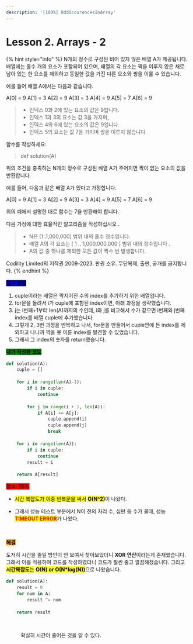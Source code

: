 ```yaml
---
description: '[100%] OddOccurencesInArray'
---
```


# Lesson 2. Arrays - 2

{% hint style="info" %}
N개의 정수로 구성된 비어 있지 않은 배열 A가 제공됩니다. 배열에는 홀수 개의 요소가 포함되어 있으며, 배열의 각 요소는 짝을 이루지 않은 채로 남아 있는 한 요소를 제외하고 동일한 값을 가진 다른 요소와 쌍을 이룰 수 있습니다.

예를 들어 배열 A에서는 다음과 같습니다.

A\[0] = 9 A\[1] = 3 A\[2] = 9 A\[3] = 3 A\[4] = 9 A\[5] = 7 A\[6] = 9

> * 인덱스 0과 2에 있는 요소의 값은 9입니다.
> * 인덱스 1과 3의 요소는 값 3을 가지며,
> * 인덱스 4와 6에 있는 요소의 값은 9입니다.
> * 인덱스 5의 요소는 값 7을 가지며 쌍을 이루지 않습니다.

함수를 작성하세요:

> def solution(A)

위의 조건을 충족하는 N개의 정수로 구성된 배열 A가 주어지면 짝이 없는 요소의 값을 반환합니다.

예를 들어, 다음과 같은 배열 A가 있다고 가정합니다.

A\[0] = 9 A\[1] = 3 A\[2] = 9 A\[3] = 3 A\[4] = 9 A\[5] = 7 A\[6] = 9

위의 예에서 설명한 대로 함수는 7을 반환해야 합니다.

다음 가정에 대한 효율적인 알고리즘을 작성하십시오 .

> * N은 \[1..1,000,000] 범위 내의 홀수 정수입니다.
> * 배열 A의 각 요소는 \[ 1 .. 1,000,000,000 ] 범위 내의 정수입니다 .
> * A의 값 중 하나를 제외한 모든 값이 짝수 번 발생합니다.



Codility Limited의 저작권 2009-2023. 판권 소유. 무단복제, 출판, 공개를 금지합니다.
{% endhint %}



<mark style="background-color:blue;">**접근 방법**</mark>

1. cuple이라는 배열은 짝지어진 수의 index를 추가하기 위한 배열입니다.
2. for문을 돌려서 i가 cuple에 포함된 index이면, 아래 과정을 생략했습니다.
3. j는 i번째+1부터 len(A)까지의 수인데, i와 j를 비교해서 수가 같으면 i번째와 j번째 index를 배열 cuple에 추가했습니다.
4. 그렇게 2, 3번 과정을 반복하고 나서, for문을 만들어서 cuple안에 든 index를 제외하고 나니까 짝을 못 이룬 index를 발견할 수 있었습니다.
5. 그래서 그 index의 숫자를 return했습니다.



<mark style="background-color:green;">**내가 작성한 코드**</mark>

```python
def solution(A):
    cuple = []
    
    for i in range(len(A)-1):
        if i in cuple:
            continue
    
        for j in range(i + 1, len(A)):
            if A[i] == A[j]:
                cuple.append(i)
                cuple.append(j)
                break
    
    for i in range(len(A)):
        if i in cuple:
            continue
        result = i
    
    return A[result]
```

<mark style="background-color:red;">점수: 55%</mark>

* <mark style="background-color:yellow;">시간 복잡도가 이중 반복문을 써서</mark> <mark style="background-color:yellow;"></mark><mark style="background-color:yellow;">**O(N^2)**</mark>이 나왔다.
*   그래서 성능 테스트 부분에서 N이 천의 자리 수, 십만 등 수가 클때, 성능 <mark style="color:red;">**TIMEOUT ERROR**</mark>가 나왔다.

    <figure><img src="../.gitbook/assets/스크린샷 2023-09-12 오전 1.36.24.png" alt="" width="326"><figcaption></figcaption></figure>



<mark style="background-color:orange;">**해결**</mark>

도저히 시간을 줄일 방안이 안 보여서 찾아보았더니 **XOR 연산**이라는게 존재했습니다. 그래서 이를 적용하여 코드를 작성하였더니 코드가 훨씬 줄고 깔끔해졌습니다. 그리고 <mark style="background-color:yellow;">**시간복잡도**</mark><mark style="background-color:yellow;">는</mark> <mark style="background-color:yellow;"></mark><mark style="background-color:yellow;">**O(N) or O(N\*log(N))**</mark>으로 나왔습니다.

```python
def solution(A):
    result = 0
    for num in A:
        result ^= num
    
    return result
```

<figure><img src="../.gitbook/assets/스크린샷 2023-09-12 오전 1.59.51.png" alt="" width="326"><figcaption><p>확실히 시간이 줄어든 것을 알 수 있다.</p></figcaption></figure>
